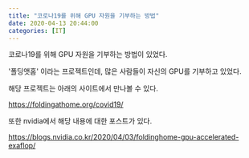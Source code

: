 ```yaml
---
title: "코로나19를 위해 GPU 자원을 기부하는 방법"
date: 2020-04-13 20:44:00
categories: [IT]
---
```


코로나19를 위해 GPU 자원을 기부하는 방법이 있었다.

'폴딩앳홈' 이라는 프로젝트인데, 많은 사람들이 자신의 GPU를 기부하고 있었다.

해당 프로젝트는 아래의 사이트에서 만나볼 수 있다.

<https://foldingathome.org/covid19/>

또한 nvidia에서 해당 내용에 대한 포스트가 있다. 

<https://blogs.nvidia.co.kr/2020/04/03/foldinghome-gpu-accelerated-exaflop/>
